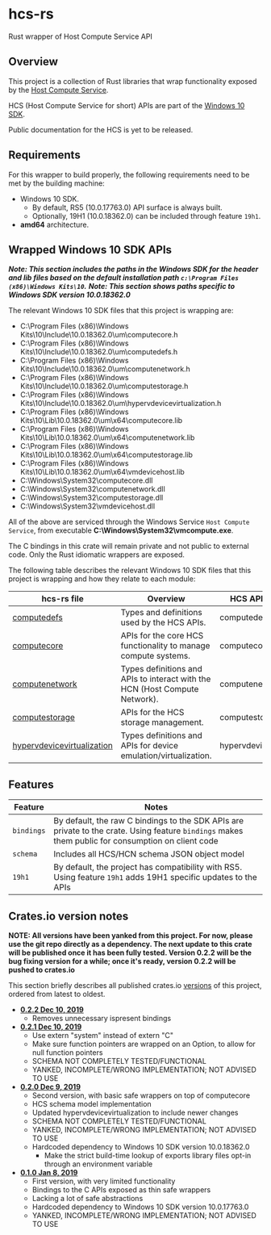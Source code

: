 # hcs-rs
Rust wrapper of Host Compute Service API

## Overview

This project is a collection of Rust libraries that wrap functionality exposed by the [Host Compute Service](https://blogs.technet.microsoft.com/virtualization/2017/01/27/introducing-the-host-compute-service-hcs/).

HCS (Host Compute Service for short) APIs are part of the [Windows 10 SDK](https://developer.microsoft.com/en-us/windows/downloads/windows-10-sdk).

Public documentation for the HCS is yet to be released.

## Requirements

For this wrapper to build properly, the following requirements need to be met by the building machine:

- Windows 10 SDK.
  - By default, RS5 (10.0.17763.0) API surface is always built.
  - Optionally, 19H1 (10.0.18362.0) can be included through feature `19h1`.
- **amd64** architecture.

## Wrapped Windows 10 SDK APIs

**_Note: This section includes the paths in the Windows SDK for the header and lib files based on the default installation path `c:\Program Files (x86)\Windows Kits\10`._**
**_Note: This section shows paths specific to Windows SDK version 10.0.18362.0_**

The relevant Windows 10 SDK files that this project is wrapping are:
- C:\Program Files (x86)\Windows Kits\10\Include\10.0.18362.0\um\computecore.h
- C:\Program Files (x86)\Windows Kits\10\Include\10.0.18362.0\um\computedefs.h
- C:\Program Files (x86)\Windows Kits\10\Include\10.0.18362.0\um\computenetwork.h
- C:\Program Files (x86)\Windows Kits\10\Include\10.0.18362.0\um\computestorage.h
- C:\Program Files (x86)\Windows Kits\10\Include\10.0.18362.0\um\hypervdevicevirtualization.h
- C:\Program Files (x86)\Windows Kits\10\Lib\10.0.18362.0\um\x64\computecore.lib
- C:\Program Files (x86)\Windows Kits\10\Lib\10.0.18362.0\um\x64\computenetwork.lib
- C:\Program Files (x86)\Windows Kits\10\Lib\10.0.18362.0\um\x64\computestorage.lib
- C:\Program Files (x86)\Windows Kits\10\Lib\10.0.18362.0\um\x64\vmdevicehost.lib
- C:\Windows\System32\computecore.dll
- C:\Windows\System32\computenetwork.dll
- C:\Windows\System32\computestorage.dll
- C:\Windows\System32\vmdevicehost.dll

All of the above are serviced through the Windows Service `Host Compute Service`, from executable **C:\Windows\System32\vmcompute.exe**.

The C bindings in this crate will remain private and not public to external code. Only the Rust idiomatic wrappers are exposed.

The following table describes the relevant Windows 10 SDK files that this project is wrapping and how they relate to each module:

| hcs-rs file | Overview | HCS API C Header file | .h path in SDK | .lib path in SDK |
| -- | -- | -- | -- | -- |
| [computedefs](/src/compute/defs.rs) | Types and definitions used by the HCS APIs. | computedefs.h | C:\Program Files (x86)\Windows Kits\10\Include\10.0.18362.0\um\computedefs.h | C:\Program Files (x86)\Windows Kits\10\Lib\10.0.18362.0\um\x64\computedefs.lib |
| [computecore](/src/computecore/mod.rs) | APIs for the core HCS functionality to manage compute systems. | computecore.h | C:\Program Files (x86)\Windows Kits\10\Include\10.0.18362.0\um\computecore.h | C:\Program Files (x86)\Windows Kits\10\Lib\10.0.18362.0\um\x64\computecore.lib |
| [computenetwork](/src/computenetwork/mod.rs) | Types definitions and APIs to interact with the HCN (Host Compute Network). | computenetwork.h | C:\Program Files (x86)\Windows Kits\10\Include\10.0.18362.0\um\computenetwork.h | C:\Program Files (x86)\Windows Kits\10\Lib\10.0.18362.0\um\x64\computenetwork.lib |
| [computestorage](/src/computestorage/mod.rs) | APIs for the HCS storage management. | computestorage.h | C:\Program Files (x86)\Windows Kits\10\Include\10.0.18362.0\um\computestorage.h | C:\Program Files (x86)\Windows Kits\10\Lib\10.0.18362.0\um\x64\computestorage.lib |
| [hypervdevicevirtualization](/src/hypervdevicevirtualization/mod.rs) | Types definitions and APIs for device emulation/virtualization. | hypervdevicevirtualization.h | C:\Program Files (x86)\Windows Kits\10\Include\10.0.18362.0\um\hypervdevicevirtualization.h | C:\Program Files (x86)\Windows Kits\10\Lib\10.0.18362.0\um\x64\vmdevicehost.lib |

## Features
| Feature | Notes |
| -- | -- |
| `bindings` | By default, the raw C bindings to the SDK APIs are private to the crate. Using feature `bindings` makes them public for consumption on client code |
| `schema` | Includes all HCS/HCN schema JSON object model |
| `19h1` | By default, the project has compatibility with RS5. Using feature `19h1` adds 19H1 specific updates to the APIs |

## Crates.io version notes

**NOTE: All versions have been yanked from this project. For now, please use the git repo directly as a dependency. The next update to this crate will be published once it has been fully tested. Version 0.2.2 will be the bug fixing version for a while; once it's ready, version 0.2.2 will be pushed to crates.io**

This section briefly describes all published crates.io [versions](https://crates.io/crates/hcs-rs/versions) of this project, ordered from latest to oldest.

- [**0.2.2 Dec 10, 2019**](https://crates.io/crates/hcs-rs/0.2.2)
  - Removes unnecessary ispresent bindings
- [**0.2.1 Dec 10, 2019**](https://crates.io/crates/hcs-rs/0.2.1)
  - Use extern "system" instead of extern "C"
  - Make sure function pointers are wrapped on an Option, to allow for null function pointers
  - SCHEMA NOT COMPLETELY TESTED/FUNCTIONAL
  - YANKED, INCOMPLETE/WRONG IMPLEMENTATION; NOT ADVISED TO USE
- [**0.2.0 Dec 9, 2019**](https://crates.io/crates/hcs-rs/0.2.0)
  - Second version, with basic safe wrappers on top of computecore
  - HCS schema model implementation
  - Updated hypervdevicevirtualization to include newer changes
  - SCHEMA NOT COMPLETELY TESTED/FUNCTIONAL
  - YANKED, INCOMPLETE/WRONG IMPLEMENTATION; NOT ADVISED TO USE
  - Hardcoded dependency to Windows 10 SDK version 10.0.18362.0
    - Make the strict build-time lookup of exports library files opt-in through an environment variable
- [**0.1.0 Jan 8, 2019**](https://crates.io/crates/hcs-rs/0.1.0)
  - First version, with very limited functionality
  - Bindings to the C APIs exposed as thin safe wrappers
  - Lacking a lot of safe abstractions
  - Hardcoded dependency to Windows 10 SDK version 10.0.17763.0
  - YANKED, INCOMPLETE/WRONG IMPLEMENTATION; NOT ADVISED TO USE
